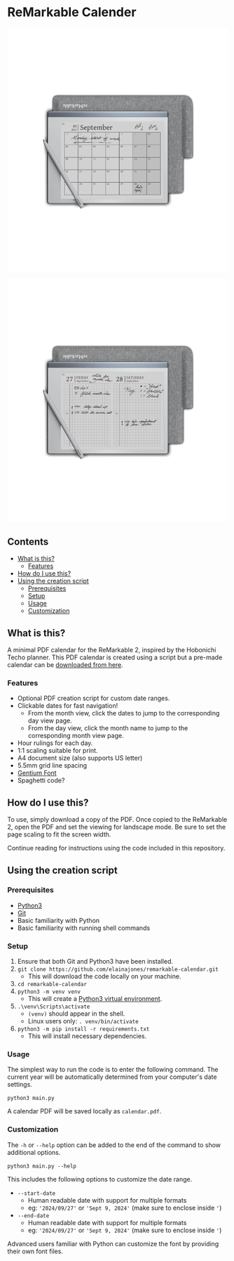 # ReMarkable Calender

![Month view](img/remarkable_monthly.png)

![Daily view](img/remarkable_daily.png)

## Contents

- [What is this?](#what-is-this)
    - [Features](#features)
- [How do I use this?](#how-do-i-use-this)
- [Using the creation script](#using-the-creation-script)
    - [Prerequisites](#prerequisites)
    - [Setup](#setup)
    - [Usage](#usage)
    - [Customization](#customization)

## What is this?

A minimal PDF calendar for the ReMarkable 2, inspired by the Hobonichi Techo planner. This PDF calendar is created using a script but a pre-made calendar can be [downloaded from here](https://github.com/elainajones/remarkable-calendar/releases/latest).

### Features

- Optional PDF creation script for custom date ranges.
- Clickable dates for fast navigation!
    - From the month view, click the dates to jump to the corresponding day view page.
    - From the day view, click the month name to jump to the corresponding month view page.
- Hour rulings for each day.
- 1:1 scaling suitable for print.
- A4 document size (also supports US letter)
- 5.5mm grid line spacing
- [Gentium Font](https://software.sil.org/gentium/)
- Spaghetti code?

## How do I use this?

To use, simply download a copy of the PDF. Once copied to the ReMarkable 2, open the PDF and set the viewing for landscape mode. Be sure to set the page scaling to fit the screen width.

Continue reading for instructions using the code included in this repository.

## Using the creation script

### Prerequisites

- [Python3](https://www.python.org/downloads/)
- [Git](https://git-scm.com/downloads)
- Basic familiarity with Python
- Basic familiarity with running shell commands

### Setup

1. Ensure that both Git and Python3 have been installed.
2. `git clone https://github.com/elainajones/remarkable-calendar.git`
    - This will download the code locally on your machine.
3. `cd remarkable-calendar`
4. `python3 -m venv venv`
    - This will create a [Python3 virtual environment](https://docs.python.org/3/library/venv.html).
5. `.\venv\Scripts\activate`
    - `(venv)` should appear in the shell.
    - Linux users only: `. venv/bin/activate`
6. `python3 -m pip install -r requirements.txt`
    - This will install necessary dependencies.

### Usage

The simplest way to run the code is to enter the following command. The current
year will be automatically determined from your computer's date settings.

```
python3 main.py
```

A calendar PDF will be saved locally as `calendar.pdf`.

### Customization

The `-h` or `--help` option can be added to the end of the command to show additional options.

```
python3 main.py --help
```

This includes the following options to customize the date range.

- `--start-date`
    - Human readable date with support for multiple formats
    - eg: `'2024/09/27'` or `'Sept 9, 2024'` (make sure to enclose inside `'`)
- `--end-date`
    - Human readable date with support for multiple formats
    - eg: `'2024/09/27'` or `'Sept 9, 2024'` (make sure to enclose inside `'`)

Advanced users familiar with Python can customize the font by providing their own font files.
